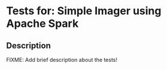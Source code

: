 # Tests for: Simple Imager using Apache Spark

## Description
FIXME: Add brief description about the tests!
